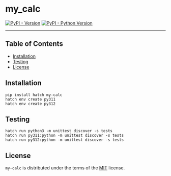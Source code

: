 # my_calc

[![PyPI - Version](https://img.shields.io/pypi/v/my-calc.svg)](https://pypi.org/project/my-calc)
[![PyPI - Python Version](https://img.shields.io/pypi/pyversions/my-calc.svg)](https://pypi.org/project/my-calc)

-----

## Table of Contents

- [Installation](#installation)
- [Testing](#testing)
- [License](#license)

## Installation

```console
pip install hatch my-calc
hatch env create py311
hatch env create py312
```

## Testing

```console
hatch run python3 -m unittest discover -s tests
hatch run py311:python -m unittest discover -s tests
hatch run py312:python -m unittest discover -s tests
```

## License

`my-calc` is distributed under the terms of the [MIT](https://spdx.org/licenses/MIT.html) license.
